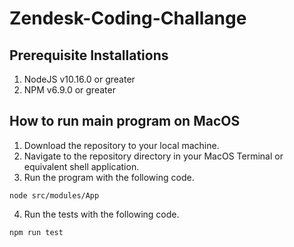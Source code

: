 # Zendesk-Coding-Challange

## Prerequisite Installations
1. NodeJS v10.16.0 or greater
2. NPM v6.9.0 or greater

## How to run main program on MacOS
1. Download the repository to your local machine.
2. Navigate to the repository directory in your MacOS Terminal or equivalent shell application.
3. Run the program with the following code.
```
node src/modules/App
```
4. Run the tests with the following code.
```
npm run test
```
